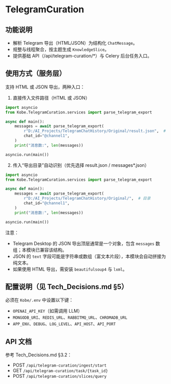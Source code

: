 # TelegramCuration

## 功能说明
- 解析 Telegram 导出（HTML/JSON）为结构化 `ChatMessage`。
- 规整与线程聚合，按主题生成 `KnowledgeSlice`。
- 提供基础 API（/api/telegram-curation/*）与 Celery 后台任务入口。

## 使用方式（服务层）

支持 HTML 或 JSON 导出，两种入口：

1) 直接传入文件路径（HTML 或 JSON）
```python
import asyncio
from Kobe.TelegramCuration.services import parse_telegram_export

async def main():
    messages = await parse_telegram_export(
        r"D:/AI_Projects/TelegramChatHistory/Original/result.json",  # 也可换成 .html
        chat_id="@channel1",
    )
    print("消息数:", len(messages))

asyncio.run(main())
```

2) 传入“导出目录”自动识别（优先选择 result.json / messages*.json）
```python
import asyncio
from Kobe.TelegramCuration.services import parse_telegram_export

async def main():
    messages = await parse_telegram_export(
        r"D:/AI_Projects/TelegramChatHistory/Original/",  # 目录
        chat_id="@channel1",
    )
    print("消息数:", len(messages))

asyncio.run(main())
```

注意：
- Telegram Desktop 的 JSON 导出顶层通常是一个对象，包含 `messages` 数组；本模块已兼容该结构。
- JSON 的 `text` 字段可能是字符串或数组（富文本片段），本模块会自动拼接为纯文本。
- 如果使用 HTML 导出，需安装 `beautifulsoup4` 与 `lxml`。

## 配置说明（见 Tech_Decisions.md §5）
必须在 `Kobe/.env` 中设置以下键：
- `OPENAI_API_KEY`（如需调用 LLM）
- `MONGODB_URI`、`REDIS_URL`、`RABBITMQ_URL`、`CHROMADB_URL`
- `APP_ENV`、`DEBUG`、`LOG_LEVEL`、`API_HOST`、`API_PORT`

## API 文档
参考 Tech_Decisions.md §3.2：
- POST `/api/telegram-curation/ingest/start`
- GET `/api/telegram-curation/task/{task_id}`
- POST `/api/telegram-curation/slices/query`
